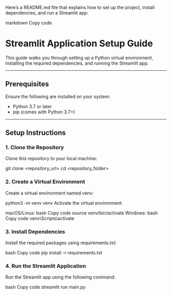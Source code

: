 
Here’s a README.md file that explains how to set up the project, install dependencies, and run a Streamlit app:

markdown
Copy code
# Streamlit Application Setup Guide

This guide walks you through setting up a Python virtual environment, installing the required dependencies, and running the Streamlit app.

---

## Prerequisites

Ensure the following are installed on your system:
- Python 3.7 or later
- pip (comes with Python 3.7+)

---

## Setup Instructions

### 1. Clone the Repository
Clone this repository to your local machine:

git clone <repository_url>
cd <repository_folder>
### 2. Create a Virtual Environment
Create a virtual environment named venv:

python3 -m venv venv
Activate the virtual environment:

macOS/Linux:
bash
Copy code
source venv/bin/activate
Windows:
bash
Copy code
venv\Scripts\activate
### 3. Install Dependencies
Install the required packages using requirements.txt:

bash
Copy code
pip install -r requirements.txt
### 4. Run the Streamlit Application
Run the Streamlit app using the following command:

bash
Copy code
streamlit run main.py

